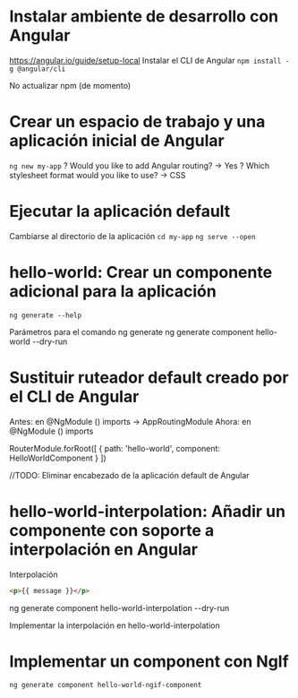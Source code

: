 # Instalar ambiente de desarrollo con Angular
https://angular.io/guide/setup-local
Instalar el CLI de Angular
`npm install -g @angular/cli`

No actualizar npm (de momento)

# Crear un espacio de trabajo y una aplicación inicial de Angular
`ng new my-app`
? Would you like to add Angular routing? -> Yes
? Which stylesheet format would you like to use? -> CSS

# Ejecutar la aplicación default
Cambiarse al directorio de la aplicación
`cd my-app`
`ng serve --open`

# hello-world: Crear un componente adicional para la aplicación
`ng generate --help`

Parámetros para el comando ng generate
ng generate component hello-world --dry-run

# Sustituir ruteador default creado por el CLI de Angular
Antes: en @NgModule ()  imports -> AppRoutingModule
Ahora: en @NgModule ()  imports 

RouterModule.forRoot([
    { path: 'hello-world', component: HelloWorldComponent }
])

//TODO: Eliminar encabezado de la aplicación default de Angular

# hello-world-interpolation: Añadir un componente con soporte a interpolación en Angular

Interpolación
```html
<p>{{ message }}</p>
```
 ng generate component hello-world-interpolation --dry-run

 Implementar la interpolación en hello-world-interpolation

 # Implementar un component con NgIf
 `ng generate component hello-world-ngif-component`
